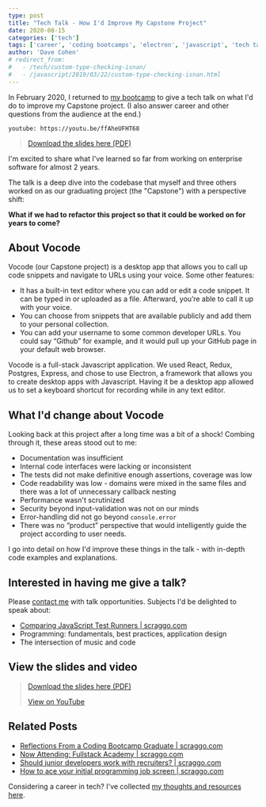 ```yaml
---
type: post
title: "Tech Talk - How I'd Improve My Capstone Project"
date: 2020-08-15
categories: ['tech']
tags: ['career', 'coding bootcamps', 'electron', 'javascript', 'tech talk']
author: 'Dave Cohen'
# redirect_from:
#   - /tech/custom-type-checking-isnan/
#   - /javascript/2019/03/22/custom-type-checking-isnan.html
---
```


In February 2020, I returned to [my bootcamp](https://www.fullstackacademy.com/) to give a tech talk on what I'd do to improve my Capstone project. (I also answer career and other questions from the audience at the end.)

`youtube: https://youtu.be/ffAheUFHT68`

> [Download the slides here (PDF)](./VoCode-Presentation-FSA-200218-public.pdf)

I'm excited to share what I've learned so far from working on enterprise software for almost 2 years.

The talk is a deep dive into the codebase that myself and three others worked on as our graduating project (the "Capstone") with a perspective shift:

**What if we had to refactor this project so that it could be worked on for years to come?**

## About Vocode

Vocode (our Capstone project) is a desktop app that allows you to call up code snippets and navigate to URLs using your voice. Some other features:

- It has a built-in text editor where you can add or edit a code snippet. It can be typed in or uploaded as a file. Afterward, you’re able to call it up with your voice.
- You can choose from snippets that are available publicly and add them to your personal collection.
- You can add your username to some common developer URLs. You could say “Github” for example, and it would pull up your GitHub page in your default web browser.

Vocode is a full-stack Javascript application. We used React, Redux, Postgres, Express, and chose to use Electron, a framework that allows you to create desktop apps with Javascript. Having it be a desktop app allowed us to set a keyboard shortcut for recording while in any text editor.

## What I'd change about Vocode

Looking back at this project after a long time was a bit of a shock! Combing through it, these areas stood out to me:

- Documentation was insufficient
- Internal code interfaces were lacking or inconsistent
- The tests did not make definitive enough assertions, coverage was low
- Code readability was low - domains were mixed in the same files and there was a lot of unnecessary callback nesting
- Performance wasn't scrutinized
- Security beyond input-validation was not on our minds
- Error-handling did not go beyond `console.error`
- There was no “product” perspective that would intelligently guide the project according to user needs.

I go into detail on how I'd improve these things in the talk - with in-depth code examples and explanations.

## Interested in having me give a talk?

Please [contact me](/contact) with talk opportunities. Subjects I'd be delighted to speak about:

- [Comparing JavaScript Test Runners | scraggo.com](/comparing-javascript-test-runners/)
- Programming: fundamentals, best practices, application design
- The intersection of music and code

## View the slides and video

> [Download the slides here (PDF)](./VoCode-Presentation-FSA-200218-public.pdf)
>
> [View on YouTube](https://youtu.be/ffAheUFHT68)

## Related Posts

- [Reflections From a Coding Bootcamp Graduate | scraggo.com](/reflections-coding-bootcamp/)
- [Now Attending: Fullstack Academy | scraggo.com](/now-attending-fullstack/)
- [Should junior developers work with recruiters? | scraggo.com](/recruiters-and-junior-devs/)
- [How to ace your initial programming job screen | scraggo.com](/prepare-for-initial-screens/)

Considering a career in tech? I've collected [my thoughts and resources here](/tech-career-resources/).
